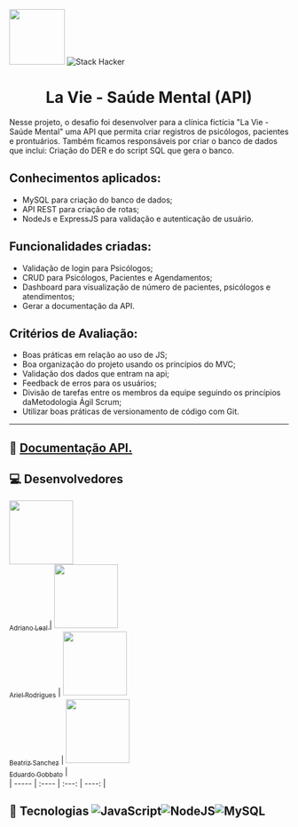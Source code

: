 <div>
  <img src="https://user-images.githubusercontent.com/90655270/161388302-145d58d6-723a-4dc1-97e7-80133dfa4c3a.png" width="100px">
  <img alt="Stack Hacker" src="https://img.shields.io/static/v1?label=stack&message=hacker&color=success&labelColor=grey">
</div>

<h1 align="center">La Vie - Saúde Mental (API) </h1>

Nesse projeto, o desafio foi desenvolver para a clínica fictícia "La Vie - Saúde Mental" uma API que permita criar registros de psicólogos, pacientes e prontuários.
Também ficamos responsáveis por criar o banco de dados que inclui: Criação do DER e do script SQL que gera o banco.

## Conhecimentos aplicados:

- MySQL para criação do banco de dados;
- API REST para criação de rotas;
- NodeJs e ExpressJS para validação e autenticação de usuário.

## Funcionalidades criadas: 

- Validação de login para Psicólogos;
- CRUD para Psicólogos, Pacientes e Agendamentos;
- Dashboard para visualização de número de pacientes, psicólogos e atendimentos;
- Gerar a documentação da API.

## Critérios de Avaliação: 

- Boas práticas em relação ao uso de JS;
- Boa organização do projeto usando os princípios do MVC;
- Validação dos dados que entram na api;
- Feedback de erros para os usuários;
- Divisão de tarefas entre os membros da equipe seguindo os princípios daMetodologia Ágil Scrum;
- Utilizar boas práticas de versionamento de código com Git.

---

## :link: [Documentação API.](https://99arielsr.github.io/la-vie-api)

## :computer: Desenvolvedores
[<img src="https://avatars.githubusercontent.com/u/102430174?v=4" width=115> <br> <sub>Adriano Leal </sub>](https://github.com/AdrianoLSou) | [<img src="https://avatars.githubusercontent.com/u/95944401?v=4" width=115> <br> <sub>Ariel Rodrigues</sub>](https://github.com/99arielsr) | [<img src="https://avatars.githubusercontent.com/u/40073484?v=4" width=115> <br> <sub>Beatriz Sanchez</sub>](https://github.com/Beatriz-Sanchez) | [<img src="https://avatars.githubusercontent.com/u/102391940?v=4" width=115> <br> <sub>Eduardo Gobbato</sub>](https://github.com/Egobbato) |  <br>
| ----- | :---- | :---: | ----: | 
## :wrench: Tecnologias ![JavaScript](https://img.shields.io/badge/-JavaScipt-yellow)![NodeJS](https://img.shields.io/badge/-NODE.JS-brightgreen)![MySQL](https://img.shields.io/badge/-MySQL-blue)
